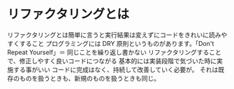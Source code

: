 # リファクタリングとは

リファクタリングとは簡単に言うと実行結果は変えずにコードをきれいに読みやすくすること
プログラミングには DRY 原則というものがあります。「Don't Repeat Yourself」＝ 同じことを繰り返し書かない
リファクタリングすることで、修正しやすく良いコードにつながる
基本的には実装段階で気づいた時に実施する事がいい
コードに完成はなく、持続して改善していく必要が。
それは既存のものを扱うときも、新規のものを扱うときも同じ。
